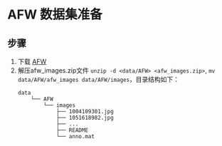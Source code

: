 # AFW 数据集准备
## 步骤

1. 下载 [AFW](https://drive.google.com/open?id=1Kl2Cjy8IwrkYDwMbe_9DVuAwTHJ8fjev)
2. 解压afw_images.zip文件 `unzip -d <data/AFW> <afw_images.zip>`, `mv data/AFW/afw_images data/AFW/images`，目录结构如下：
    ```shell
    data
        └── AFW
            └── images
                ├── 1004109301.jpg
                ├── 1051618982.jpg
                ├── ...
                ├── README
                └── anno.mat
    ```